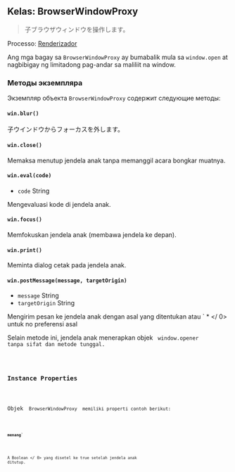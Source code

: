 ## Kelas: BrowserWindowProxy

> 子ブラウザウィンドウを操作します。

Processo: [Renderizador](../glossary.md#renderer-process)

Ang mga bagay sa `BrowserWindowProxy` ay bumabalik mula sa `window.open` at nagbibigay ng limitadong pag-andar sa maliliit na window.

### Методы экземпляра

Экземпляр объекта `BrowserWindowProxy` содержит следующие методы:

#### `win.blur()`

子ウインドウからフォーカスを外します。

#### `win.close()`

Memaksa menutup jendela anak tanpa memanggil acara bongkar muatnya.

#### `win.eval(code)`

* `code` String

Mengevaluasi kode di jendela anak.

#### `win.focus()`

Memfokuskan jendela anak (membawa jendela ke depan).

#### `win.print()`

Meminta dialog cetak pada jendela anak.

#### `win.postMessage(message, targetOrigin)`

* `message` String
* `targetOrigin` String

Mengirim pesan ke jendela anak dengan asal yang ditentukan atau ` * </ 0> untuk no
preferensi asal</p>

<p>Selain metode ini, jendela anak menerapkan objek <code> window.opener </ 0>
tanpa sifat dan metode tunggal.</p>

<h3>Instance Properties</h3>

<p>Objek <code> BrowserWindowProxy </ 0> memiliki properti contoh berikut:</p>

<h4><code>menang`</h4> 

A  Boolean </ 0> yang disetel ke true setelah jendela anak ditutup.</p>